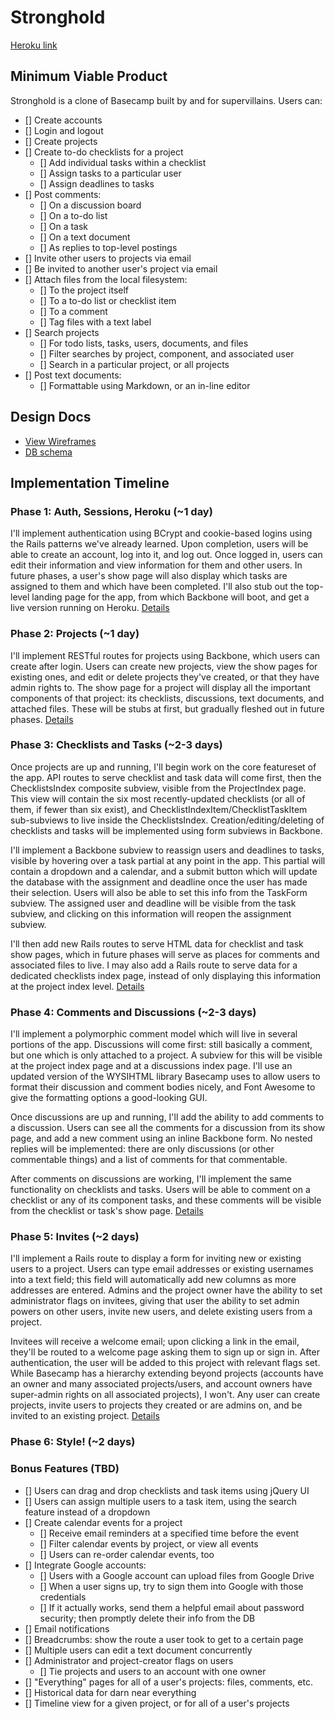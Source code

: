 # Stronghold

[Heroku link][heroku]

[heroku]: http://stronghold.herokuapp.com

## Minimum Viable Product

Stronghold is a clone of Basecamp built by and for supervillains. Users can:

- [] Create accounts
- [] Login and logout
- [] Create projects
- [] Create to-do checklists for a project
    - [] Add individual tasks within a checklist
    - [] Assign tasks to a particular user
    - [] Assign deadlines to tasks
- [] Post comments:
  - [] On a discussion board
  - [] On a to-do list
  - [] On a task
  - [] On a text document
  - [] As replies to top-level postings
- [] Invite other users to projects via email
- [] Be invited to another user's project via email
- [] Attach files from the local filesystem:
  - [] To the project itself
  - [] To a to-do list or checklist item
  - [] To a comment
  - [] Tag files with a text label
- [] Search projects
  - [] For todo lists, tasks, users, documents, and files
  - [] Filter searches by project, component, and associated user
  - [] Search in a particular project, or all projects
- [] Post text documents:
  - [] Formattable using Markdown, or an in-line editor


## Design Docs
* [View Wireframes][views]
* [DB schema][schema]

[views]: ./docs/views.md
[schema]: ./docs/schema.md

## Implementation Timeline

### Phase 1: Auth, Sessions, Heroku (~1 day)
I'll implement authentication using BCrypt and cookie-based logins using the
Rails patterns we've already learned. Upon completion, users will be able to
create an account, log into it, and log out. Once logged in, users can edit their information and view information for them and other users. In future phases, a user's show page will also display which tasks are assigned to them and which have been completed. I'll also stub out the top-level landing page for the app, from which Backbone will boot, and get a live version running on Heroku.
[Details][phase-one]

### Phase 2: Projects (~1 day)
I'll implement RESTful routes for projects using Backbone, which users can create after login.
Users can create new projects, view the show pages for existing ones, and edit or delete
projects they've created, or that they have admin rights to.
The show page for a project will display all the important components
of that project: its checklists, discussions, text documents, and attached files.
These will be stubs at first, but gradually fleshed out in future phases.
[Details][phase-two]

### Phase 3: Checklists and Tasks (~2-3 days)
Once projects are up and running, I'll begin work on the core featureset of the app.
API routes to serve checklist and task data will come first, then the ChecklistsIndex composite subview,
visible from the ProjectIndex page. This view will contain the six most
recently-updated checklists (or all of them, if fewer than six exist),
and ChecklistIndexItem/ChecklistTaskItem sub-subviews to live inside the ChecklistsIndex.
Creation/editing/deleting of checklists and tasks will be implemented using form subviews in Backbone.

I'll implement a Backbone subview to reassign users and deadlines to tasks, visible by
hovering over a task partial at any point in the app. This partial will contain a dropdown
and a calendar, and a submit button which will update the database with the assignment
and deadline once the user has made their selection. Users will also be able to set
this info from the TaskForm subview. The assigned user and deadline will be visible from
the task subview, and clicking on this information will reopen the assignment subview.

I'll then add new Rails routes to serve HTML data for checklist and task show pages,
which in future phases will serve as places for comments and associated files to live.
I may also add a Rails route to serve data for a dedicated checklists index page,
instead of only displaying this information at the project index level.
[Details][phase-three]

### Phase 4: Comments and Discussions (~2-3 days)
I'll implement a polymorphic comment model which will live in several portions of the app. Discussions will come first: still basically a comment, but one which is only attached to a project. A subview for this will be visible at the project index page and at a discussions index page. I'll use an updated version of the WYSIHTML library Basecamp uses to allow users to format their discussion and comment bodies nicely, and Font Awesome to give the formatting options a good-looking GUI.

Once discussions are up and running, I'll add the ability to add comments to a discussion. Users can see all the comments for a discussion from its show page, and add a new comment using an inline Backbone form. No nested replies will be implemented: there are only discussions (or other commentable things) and a list of comments for that commentable.

After comments on discussions are working, I'll implement the same functionality on checklists and tasks. Users will be able to comment on a checklist or any of its component tasks, and these comments will be visible from the checklist or task's show page.
[Details][phase-four]

### Phase 5: Invites (~2 days)
I'll implement a Rails route to display a form for inviting new or existing users to a project.
Users can type email addresses or existing usernames into a text field; this field will automatically
add new columns as more addresses are entered. Admins and the project owner have the ability to set
administrator flags on invitees, giving that user the ability to set admin powers on other users,
invite new users, and delete existing users from a project.

Invitees will receive a welcome email; upon clicking
a link in the email, they'll be routed to a welcome page asking them to sign up or sign in.
After authentication, the user will be added to this project with relevant flags set.
While Basecamp has a hierarchy extending beyond projects (accounts have an owner and many associated projects/users, and account owners have super-admin rights on all associated projects),
I won't. Any user can create projects, invite users to projects they created or are admins on,
and be invited to an existing project.
[Details][phase-five]

### Phase 6: Style! (~2 days)

### Bonus Features (TBD)
- [] Users can drag and drop checklists and task items using jQuery UI
- [] Users can assign multiple users to a task item, using the search feature instead of a dropdown
- [] Create calendar events for a project
  - [] Receive email reminders at a specified time before the event
  - [] Filter calendar events by project, or view all events
  - [] Users can re-order calendar events, too
- [] Integrate Google accounts:
  - [] Users with a Google account can upload files from Google Drive
  - [] When a user signs up, try to sign them into Google with those credentials
  - [] If it actually works, send them a helpful email about password security; then promptly delete their info from the DB
- [] Email notifications
- [] Breadcrumbs: show the route a user took to get to a certain page
- [] Multiple users can edit a text document concurrently
- [] Administrator and project-creator flags on users
  - [] Tie projects and users to an account with one owner
- [] "Everything" pages for all of a user's projects: files, comments, etc.
- [] Historical data for darn near everything
- [] Timeline view for a given project, or for all of a user's projects

[phase-one]: ./docs/phases/phase1.md
[phase-two]: ./docs/phases/phase2.md
[phase-three]: ./docs/phases/phase3.md
[phase-four]: ./docs/phases/phase4.md
[phase-five]: ./docs/phases/phase5.md

